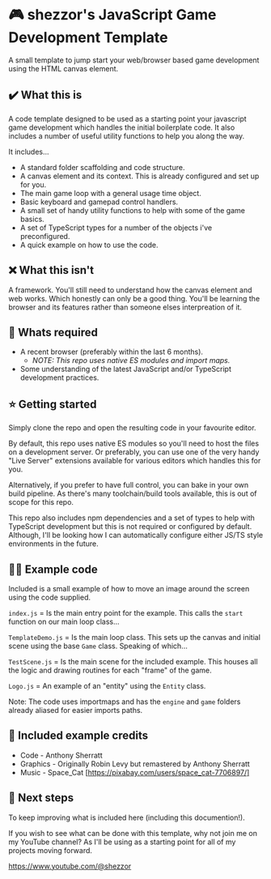 # 🎮 shezzor's JavaScript Game Development Template

A small template to jump start your web/browser based game development using the
HTML canvas element.

## ✔️ What this is

A code template designed to be used as a starting point your javascript game
development which handles the initial boilerplate code. It also includes a number
of useful utility functions to help you along the way.

It includes...

- A standard folder scaffolding and code structure.
- A canvas element and its context. This is already configured and set up for you.
- The main game loop with a general usage time object.
- Basic keyboard and gamepad control handlers.
- A small set of handy utility functions to help with some of the game basics.
- A set of TypeScript types for a number of the objects i've preconfigured.
- A quick example on how to use the code.

## ❌ What this isn't

A framework. You'll still need to understand how the canvas element and web works.
Which honestly can only be a good thing. You'll be learning the browser and its
features rather than someone elses interpreation of it.

## 🎫 Whats required

- A recent browser (preferably within the last 6 months).
  - _NOTE: This repo uses native ES modules and import maps._
- Some understanding of the latest JavaScript and/or TypeScript development
  practices.

## ⭐ Getting started

Simply clone the repo and open the resulting code in your favourite editor.

By default, this repo uses native ES modules so you'll need to host the files on a
development server. Or preferably, you can use one of the very handy "Live Server"
extensions available for various editors which handles this for you.

Alternatively, if you prefer to have full control, you can bake in your own build
pipeline. As there's many toolchain/build tools available, this is out of scope for
this repo.

This repo also includes npm dependencies and a set of types to help with TypeScript
development but this is not required or configured by default. Although, I'll be
looking how I can automatically configure either JS/TS style environments in the
future.

## 👨‍💻 Example code

Included is a small example of how to move an image around the screen using the code
supplied.

`index.js` = Is the main entry point for the example. This calls the `start` function
on our main loop class...

`TemplateDemo.js` = Is the main loop class. This sets up the canvas and initial scene
using the base `Game` class. Speaking of which...

`TestScene.js` = Is the main scene for the included example. This houses all the logic
and drawing routines for each "frame" of the game.

`Logo.js` = An example of an "entity" using the `Entity` class.

Note: The code uses importmaps and has the `engine` and `game` folders already aliased
for easier imports paths.

## 📃 Included example credits

- Code - Anthony Sherratt
- Graphics - Originally Robin Levy but remastered by Anthony Sherratt
- Music - Space_Cat [https://pixabay.com/users/space_cat-7706897/]

## 🔖 Next steps

To keep improving what is included here (including this documention!).

If you wish to see what can be done with this template, why not join me on my YouTube
channel? As I'll be using as a starting point for all of my projects moving forward.

https://www.youtube.com/@shezzor
